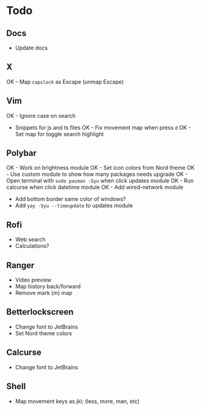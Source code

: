 # Todo

## Docs
- Update docs

## X
OK - Map `capslock` as Escape (unmap Escape)

## Vim

OK - Ignore case on search
- Snippets for js and ts files
OK - Fix movement map when press `d`
OK - Set map for toggle search highlight

## Polybar

OK - Work on brightness module
OK - Set icon colors from Nord theme
OK - Use custom module to show how many packages needs upgrade
OK - Open terminal with `sudo pacman -Syu` when click updates module
OK - Run calcurse when click datetime module
OK - Add wired-network module
- Add bottom border same color of windows?
- Add `yay -Syu --timeupdate` to updates module

## Rofi

- Web search
- Calculations?

## Ranger

- Video preview
- Map history back/forward
- Remove mark (m) map

## Betterlockscreen

- Change font to JetBrains
- Set Nord theme colors

## Calcurse

- Change font to JetBrains

## Shell

- Map movement keys as jkl; (less, more, man, etc)
